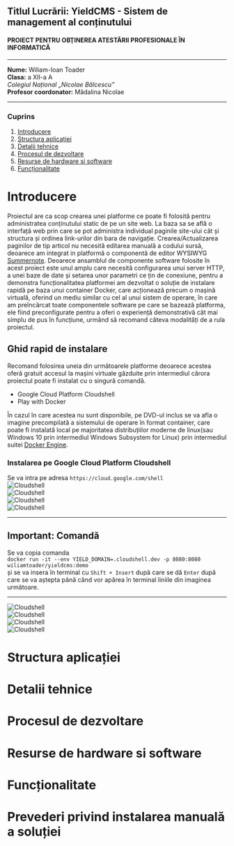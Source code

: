 
## **Titlul Lucrării:** YieldCMS - Sistem de management al conținutului  
#### PROIECT PENTRU OBŢINEREA ATESTĂRII PROFESIONALE ÎN INFORMATICĂ   
---  

**Nume:** Wiliam-Ioan Toader  
**Clasa:** a XII-a A  
*Colegiul Național „Nicolae Bălcescu”*  
**Profesor coordonator:** Mădalina Nicolae  

---  

### Cuprins  

1. [Introducere](#Introducere)  
2. [Structura aplicației](#Structura-aplicației)  
3. [Detalii tehnice](#Detalii-tehnice)  
4. [Procesul de dezvoltare](#Procesul-de-dezvoltare)  
5. [Resurse de hardware si software](#Resurse-de-hardware-si-software)  
6. [Funcționalitate](#Funcționalitate)  


# Introducere  
Proiectul are ca scop crearea unei platforme ce poate fi folosită pentru administratea conținutului static de pe un site web. La baza sa se află o interfață web prin care se pot administra individual paginile site-ului cât și structura și ordinea link-urilor din bara de navigație. Crearea/Actualizarea paginilor de tip articol nu necesită editarea manuală a codului sursă, deoarece am integrat in platformă o componentă de editor WYSIWYG [Summernote](https://summernote.org/). Deoarece ansamblul de componente software folosite în acest proiect este unul amplu care necesită configurarea unui server HTTP, a unei baze de date și setarea unor parametri ce țin de conexiune, pentru a demonstra funcționalitatea platformei am dezvoltat o soluție de instalare rapidă pe baza unui container Docker, care acționează precum o mașină virtuală, oferind un mediu similar cu cel al unui sistem de operare, în care am preîncărcat toate componentele software pe care se bazează platforma, ele fiind preconfigurate pentru a oferi o experiență demonstrativă cât mai simplu de pus în funcțiune, urmând să recomand câteva modalități de a rula proiectul.  
  
## Ghid rapid de instalare  
Recomand folosirea uneia din următoarele platforme deoarece acestea oferă gratuit accesul la mașini virtuale găzduite prin intermediul cărora proiectul poate fi instalat cu o singură comandă.  
- Google Cloud Platform Cloudshell  
- Play with Docker  

În cazul în care acestea nu sunt disponibile, pe DVD-ul inclus se va afla o imagine precompilată a sistemului de operare în format container, care poate fi instalată local pe majoritatea distribuțiilor moderne de linux(sau Windows 10 prin intermediul Windows Subsystem for Linux) prin intermediul suitei [Docker Engine](https://docs.docker.com/engine/install/).  
  
### Instalarea pe Google Cloud Platform Cloudshell  
Se va intra pe adresa `https://cloud.google.com/shell`  
![Cloudshell](https://github.com/williamtoader/documentatie-proiect-atestat/blob/main/cloudshell-screenshots/cs.png?raw=true)  
![Cloudshell](https://github.com/williamtoader/documentatie-proiect-atestat/blob/main/cloudshell-screenshots/1.PNG?raw=true)  
![Cloudshell](https://github.com/williamtoader/documentatie-proiect-atestat/blob/main/cloudshell-screenshots/2.PNG?raw=true)  
![Cloudshell](https://github.com/williamtoader/documentatie-proiect-atestat/blob/main/cloudshell-screenshots/3.PNG?raw=true)  

---  
  
## Important: Comandă
  
Se va copia comanda  
`docker run -it --env YIELD_DOMAIN=.cloudshell.dev -p 8080:8080 wiliamtoader/yieldcms:demo`  
și se va insera în terminal cu `Shift + Insert` după care se dă `Enter` după care se va aștepta până când vor apărea în terminal liniile din imaginea următoare.
  
---  
  
![Cloudshell](https://github.com/williamtoader/documentatie-proiect-atestat/blob/main/cloudshell-screenshots/4.png?raw=true)  
![Cloudshell](https://github.com/williamtoader/documentatie-proiect-atestat/blob/main/cloudshell-screenshots/5.png?raw=true)  
![Cloudshell](https://github.com/williamtoader/documentatie-proiect-atestat/blob/main/cloudshell-screenshots/6.png?raw=true)  
![Cloudshell](https://github.com/williamtoader/documentatie-proiect-atestat/blob/main/cloudshell-screenshots/7.png?raw=true)  

# Structura aplicației  

# Detalii tehnice  

# Procesul de dezvoltare  

# Resurse de hardware si software  

# Funcționalitate  

# Prevederi privind instalarea manuală a soluției  
